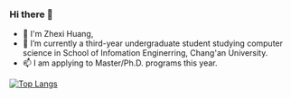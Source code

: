 ### Hi there 👋

<!--
**huangzhexi/huangzhexi** is a ✨ _special_ ✨ repository because its `README.md` (this file) appears on your GitHub profile.

Here are some ideas to get you started:

- 🔭 I’m currently working on ...
- 🌱 I’m currently learning ...
- 👯 I’m looking to collaborate on ...
- 🤔 I’m looking for help with ...
- 💬 Ask me about ...
- 📫 How to reach me: ...
- 😄 Pronouns: ...
- ⚡ Fun fact: ...
-->
- 🌱 I'm Zhexi Huang, 
- 🔭 I’m currently a third-year undergraduate student studying computer science  in  School of Infomation Enginerring, Chang'an University.
- 📫 I am applying to Master/Ph.D. programs this year.


[![Top Langs](https://github-readme-stats.vercel.app/api/top-langs/?username=huangzhexi)](https://github.com/huangzhexi/github-readme-stats)
